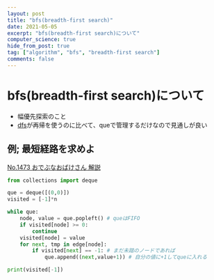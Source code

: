 ```yaml
---
layout: post
title: "bfs(breadth-first search)"
date: 2021-05-05
excerpt: "bfs(breadth-first search)について"
computer_science: true
hide_from_post: true
tag: ["algorithm", "bfs", "breadth-first search"]
comments: false
---
```


# bfs(breadth-first search)について
 - 幅優先探索のこと
 - [dfs](/dfs/)が再帰を使うのに比べて、queで管理するだけなので見通しが良い

## 例; 最短経路を求めよ

[No.1473 おでぶなおばけさん 解説](https://yukicoder.me/problems/no/1473)

```python
from collections import deque

que = deque([(0,0)])
visited = [-1]*n

while que:
    node, value = que.popleft() # queはFIFO
    if visited[node] >= 0:
        continue
    visited[node] = value
    for next, tmp in edge[node]:
        if visited[next] == -1: # まだ未踏のノードであれば
            que.append((next,value+1)) # 自分の値に+1してqueに入れる

print(visited[-1])
```
